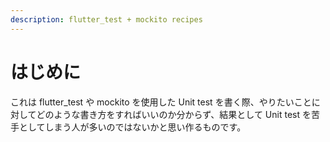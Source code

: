```yaml
---
description: flutter_test + mockito recipes
---
```


# はじめに

これは flutter\_test や mockito を使用した Unit test を書く際、やりたいことに対してどのような書き方をすればいいのか分からず、結果として Unit test を苦手としてしまう人が多いのではないかと思い作るものです。

